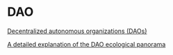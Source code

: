 # DAO

[Decentralized autonomous organizations (DAOs)](https://ethereum.org/en/dao/)

[A detailed explanation of the DAO ecological panorama](https://coinyuppie.com/a-detailed-explanation-of-the-dao-ecological-panorama/)